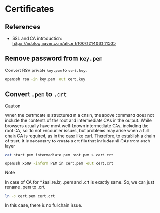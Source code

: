 # Certificates

## References

- SSL and CA introduction: <https://m.blog.naver.com/alice_k106/221468341565>

## Remove password from `key.pem`

Convert RSA private `key.pem` to `cert.key`.

```bash
openssh rsa -in key.pem -out cert.key
```

## Convert `.pem` to `.crt`

> [!CAUTION]
> When the certificate is structured in a chain, 
> the above command does not include the contents of the root and intermediate CAs in the output. 
> While browsers usually have most well-known intermediate CAs, including the root CA, 
> so do not encounter issues, 
> but problems may arise when a full chain CA is required, as in the case like curl. 
> Therefore, to establish a chain of trust, 
> it is necessary to create a crt file that includes all CAs from each layer.
>
> ```bash
> cat start.pem intermediate.pem root.pem > cert.crt
> ```

```bash
openssh x509 -inform PEM in cert.pem -out cert.crt
```

> [!NOTE]
> In case of CA for *.kasi.re.kr, .pem and .crt is exactly same.
> So, we can just rename .pem to .crt.
>
> ```bash
> ln -s cert.pem cert.crt
> ```
>
> In this case, there is no fullchain issue.
